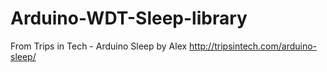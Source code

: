 # Arduino-WDT-Sleep-library
From Trips in Tech - Arduino Sleep by Alex
http://tripsintech.com/arduino-sleep/